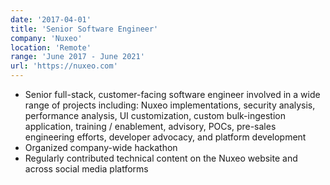 ```yaml
---
date: '2017-04-01'
title: 'Senior Software Engineer'
company: 'Nuxeo'
location: 'Remote'
range: 'June 2017 - June 2021'
url: 'https://nuxeo.com'
---
```


- Senior full-stack, customer-facing software engineer involved in a wide range of projects including: Nuxeo implementations, security analysis, performance analysis, UI customization, custom bulk-ingestion application, training / enablement, advisory, POCs, pre-sales engineering efforts, developer advocacy, and platform development
- Organized company-wide hackathon
- Regularly contributed technical content on the Nuxeo website and across social media platforms

